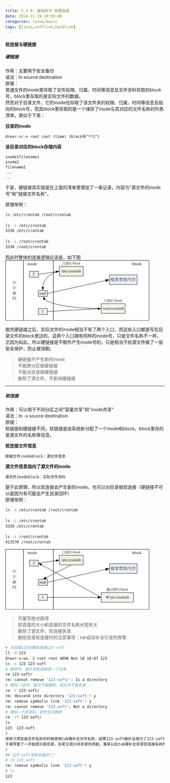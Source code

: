 ```yaml
---
title: 5.3.0: 基础命令-软硬连接
date: 2014-11-19 19:59:00
categories: linux/basic
tags: [linux,softlink,hardlink]
---
```


#### 软连接与硬链接

##### 硬链接
作用：主要用于安全备份  
语法：ln source destination  
原理：   
普通文件的inode里存取了文件权限、归属、时间等信息及文件资料存取的block号，block里存取的是实际文件的数据。  
然而对于目录文件，它的inode也存取了该文件夹的权限、归属、时间等信息及指向的block号，而其block里存取的是一个储存了inode与其对应的文件名称的列表清单。类似于下表：  

**目录的inode**  
```
drwxr-xr-x root root (time) (block号"**1")
```

**该目录对应的block存储内容**
```
inode1filename1
inode2
filename2
...
...
```
于是，硬链接其实就是在上面的清单里增加了一条记录，内容为"源文件的inode号"和"链接文件名称"。  

原理举例：   
``` bash
ln /etc/crontab /root/crontab

ls -i /etc/crontab
3330 /etc/crontab

ls -i /root/crontab
3330 /root/crontab
```

而此时整体的连接逻辑应该是，如下图  
![](/static/images/docs/linux/basic/5.3.0_hard_link1.gif)

做完硬链接之后，实际文件的inode相当于有了两个入口，而这些入口都是写在目录文件的block里边的，这两个入口拥有同样的inode号，只是文件名称不一样，正因为如此，所以硬链接是不额外产生inode号的，只是相当于给源文件做了一层安全保护，防止被误删。

> 硬链接不产生新的inode  
不能跨分区做硬链接  
不能对目录做硬链接  
删除了源文件，不影响硬链接  

----

##### 软连接
作用：可以用于不同分区之间"容量共享"和"inode共享"  
语法：ln -s source destination  
原理：  
软链接和硬链接不同，软链接是由系统新分配了一个inode和block，block里存的是源文件的名称等信息。  

**软连接文件信息**
```
链接文件inodeblock：源文件信息
```

**源文件信息指向了源文件的inode**
```
源文件inodeblock：实际文件资料
```

基于此原理，所以软连接会产生新的inode，也可以对目录做软连接（硬链接不可以是因为有可能会产生目录回环）  
原理举例：  
``` bash
ln -s /etc/crontab /root/crontab

ls -i /etc/crontab
3330 /etc/crontab

ls -i /root/crontab
413570 /root/crontab
```
![](/static/images/docs/linux/basic/5.3.0_soft_link1.gif)
> 尽量写绝对路径  
软连接的大小和连接的文件名称长短有关  
删除了源文件，软连接失效  
删除目录软连接时的注意事项：tab自动补全引发的惨案
>
``` bash
# 为目录123创建软连接123-soft
ll -d 123
drwxr-x-wx. 2 root root 4096 Nov 18 16:07 123
ln -s 123 123-soft
# 删除时，提示该软连接是一个目录
rm 123-soft/
rm: cannot remove '123-soft/': Is a directory
# 增加-r选项，提示不能删除，该文件不是目录
rm -r 123-soft/
rm: descend into directory '123-soft'? y           
rm: remove symbolic link '123-soft'? y
rm: cannot remove '123-soft': Not a directory
# 增加-rf选项后，依然无法删除
rm -rf 123-soft/
ls
123  123-soft
#
原来习惯在敲文件名称的时候使用tab键补全文件名称，结果123-soft被补全成为了123-soft/,
于是导致了一开始提示是目录，后来又提示非目录的闹剧，看来以后tab键补全目录软连接名称的时候，还真要注意呀，下面使用rm命令轻松删除软连接文件
#
## 123-soft没有后面的"/"
# rm 123-soft
rm: remove symbolic link '123-soft'? y
# ls
123
```
